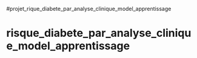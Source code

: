 #projet_rique_diabete_par_analyse_clinique_model_apprentissage
# risque_diabete_par_analyse_clinique_model_apprentissage
